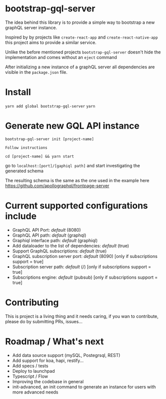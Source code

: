 # bootstrap-gql-server
The idea behind this library is to provide a simple way to bootstrap a new graphQL server instance.

Inspired by by projects like `create-react-app` and `create-react-native-app` this project aims to provide a similar service.
 
Unlike the before mentioned projects `bootstrap-gql-server` doesn't hide the implementation and comes without an `eject` command

After initializing a new instance of a graphQL server all dependencies are visible in the `package.json` file.


# Install

`yarn add global bootstrap-gql-server`
`yarn`

# Generate new GQL API instance

`bootstrap-gql-server init [project-name]`

`Follow instructions`

`cd [project-name] && yarn start`

go to `localhost:[port]/[gaphiql path]` and start investigating the generated schema

The resulting schema is the same as the one used in the example here https://github.com/apollographql/frontpage-server 


# Current supported configurations include

- GraphQL API Port:  *default* (8080)
- GraphQL API path:  *default* (graphql)
- Graphiql interface path: *default* (graphiql)
- Add dataloader to the list of dependencies:  *default* (true)
- Support GraphQL subscriptions: *default* (true)
- GraphQL subscription server port: *default* (8090) [only if subscriptions support = true]
- Subscription server path: *default* (/) [only if subscriptions support = true]
- Subscriptions engine: *default* (pubsub) [only if subscriptions support = true]

# Contributing

This is project is a living thing and it needs caring, if you wan to contribute, please do by submitting PRs, issues...

# Roadmap / What's next

- Add data source support (mySQL, Postegrsql, REST)
- Add support for koa, hapi, restify...
- Add specs / tests
- Deploy to launchpad
- Typescript / Flow
- Improving the codebase in general
- init-advanced, an init command to generate an instance for users with more advanced needs 




